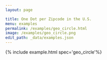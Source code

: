 ```yaml
---
layout: page

title: One Dot per Zipcode in the U.S.
menu: examples
permalink: /examples/geo_circle.html
image: /examples/geo_circle.png
edit_path: _data/examples.json
---
```




{% include example.html spec='geo_circle'%}
